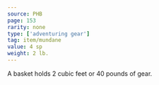 ```yaml
---
source: PHB
page: 153
rarity: none
type: ['adventuring gear']
tag: item/mundane
value: 4 sp
weight: 2 lb.
---
```


A basket holds 2 cubic feet or 40 pounds of gear.

